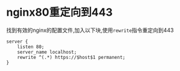 # nginx80重定向到443

找到有效的nginx的配置文件,加入以下块,使用`rewrite`指令重定向到443

```nginx
server {
    listen 80;
    server_name localhost;
    rewrite ^(.*) https://$host$1 permanent;
}
```

